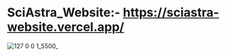 # SciAstra_Website:- https://sciastra-website.vercel.app/

![127 0 0 1_5500_](https://github.com/Abhishekjohnphilip/Sciastra_Assignment/assets/66247691/c9d3a80e-7aa2-4610-b834-a4c9f3928ca0)
